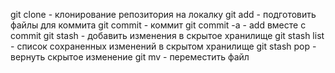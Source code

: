 git clone - клонирование репозитория на локалку
git add - подготовить файлы для коммита
git commit - коммит
git commit -a - add вместе с commit
git stash - добавить изменения в скрытое хранилище
git stash list - список сохраненных изменений в скрытом хранилище
git stash pop - вернуть скрытое изменение
git mv - переместить файл

